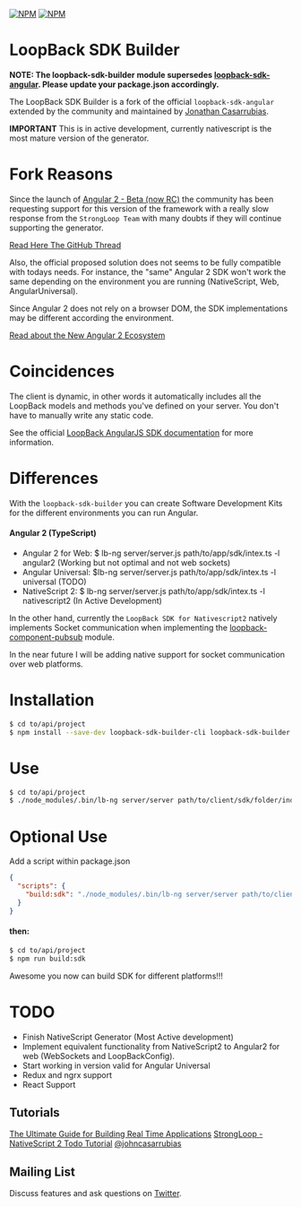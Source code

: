 [![NPM](https://nodei.co/npm/loopback-sdk-builder.png?stars&downloads)](https://nodei.co/npm/loopback-sdk-builder/) [![NPM](https://nodei.co/npm-dl/loopback-sdk-builder.png)](https://nodei.co/npm/loopback-sdk-builder/)


LoopBack SDK Builder
==================

**NOTE: The loopback-sdk-builder module supersedes [loopback-sdk-angular](https://www.npmjs.org/loopback-sdk-angular). Please update your package.json accordingly.**

The LoopBack SDK Builder is a fork of the official `loopback-sdk-angular` extended by the community and maintained by [Jonathan Casarrubias](http://twitter.com/johncasarrubias).

**IMPORTANT** This is in active development, currently nativescript is the most mature version of the generator.

# Fork Reasons

Since the launch of [Angular 2 - Beta (now RC)](http://angular.io) the community has been requesting support for this version of the framework with a really slow response from the `StrongLoop Team` with many doubts if they will continue supporting the generator.

[Read Here The GitHub Thread](https://github.com/strongloop/loopback-sdk-angular/issues/188)

Also, the official proposed solution does not seems to be fully compatible with todays needs. For instance, the "same" Angular 2 SDK won't work the same depending on the environment you are running (NativeScript, Web, AngularUniversal).

Since Angular 2 does not rely on a browser DOM, the SDK implementations may be different according the environment.

[Read about the New Angular 2 Ecosystem](https://t.co/DrV18TztdR)

# Coincidences

The client is dynamic, in other words it automatically includes all the
LoopBack models and methods you've defined on your server.
You don't have to manually write any static code.

See the official [LoopBack AngularJS SDK
documentation](http://docs.strongloop.com/display/LB/AngularJS+JavaScript+SDK)
for more information.

# Differences

With the `loopback-sdk-builder` you can create Software Development Kits for the different environments you can run Angular.
#### Angular 2 (TypeScript)

- Angular 2 for Web: $ lb-ng server/server.js path/to/app/sdk/intex.ts -l angular2 (Working but not optimal and not web sockets)
- Angular Universal: $lb-ng server/server.js path/to/app/sdk/intex.ts -l universal (TODO)
- NativeScript 2: $ lb-ng server/server.js path/to/app/sdk/intex.ts -l nativescript2 (In Active Development)
  
In the other hand, currently the `LoopBack SDK for Nativescript2` natively implements Socket communication when implementing the [loopback-component-pubsub](https://www.npmjs.com/package/loopback-component-pubsub) module.

In the near future I will be adding native support for socket communication over web platforms.

# Installation

```sh
$ cd to/api/project
$ npm install --save-dev loopback-sdk-builder-cli loopback-sdk-builder
```

# Use

```sh
$ cd to/api/project
$ ./node_modules/.bin/lb-ng server/server path/to/client/sdk/folder/index.ts -l [nativescript2 | angular2]
```

# Optional Use

Add a script within package.json

```json
{
  "scripts": {
    "build:sdk": "./node_modules/.bin/lb-ng server/server path/to/client/sdk/folder/index.ts -l [nativescript2 | angular2]"
  }
}
```

#### then:

```sh
$ cd to/api/project
$ npm run build:sdk
```

Awesome you now can build SDK for different platforms!!! 

# TODO

- Finish NativeScript Generator (Most Active development)
- Implement equivalent functionality from NativeScript2 to Angular2 for web (WebSockets and LoopBackConfig).
- Start working in version valid for Angular Universal
- Redux and ngrx support
- React Support

## Tutorials

[The Ultimate Guide for Building Real Time Applications](http://mean.expert/2016/06/09/angular-2-ultimate-real-time/)
[StrongLoop - NativeScript 2 Todo Tutorial](https://t.co/7YobnH5Iil) [@johncasarrubias](http://twitter.com/johncasarrubias)

## Mailing List

Discuss features and ask questions on [Twitter](https://twitter.com/johncasarrubias).
